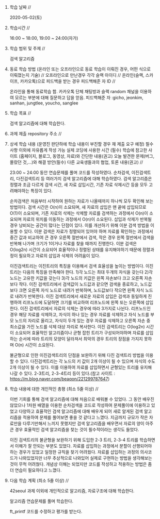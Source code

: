 1. 학습 날짜 // 

    2020-05-02(토)

2. 학습시간 // 

    16:00 ~ 18:00, 19:00 ~ 24:00(자가)

3. 학습 범위 및 주제 // 
    
    검색 알고리즘

4. 동료 학습 방법 (온라인 또는 오프라인으로 동료 학습이 이뤄진 경우, 어떤 식으로 이뤄졌는지 기술) // 오프라인으로 만난경우 각각 슬랙 아이디 // 온라인(슬랙, 스카이프, 카카오톡)으로 피드백을 받는 경우 피드백해준 자 ID // 

    온라인을 통해 동료학습 함. 카카오톡 단체 채팅방과 슬랙 random 채널을 이용하여 모르는 부분에 대해 질문하고 답을 얻음. 피드백해준 자 :gicho, jeonkim, sanhan, jungtlee, youcho, sanglee

5. 학습 목표 //

    검색 알고리즘에 대해 학습한다.
    
6. 과제 제출 repository 주소 // 
    
    
    
7. 상세 학습 내용 (운영진 판단하에 학습 내용이 부진할 경우 재 제출 요구 예정) 필수사항 이외에 자유롭게 작성 가능 실제 코딩에 사용한 시간 (필수) 학습에 참고한 사이트 (홈페이지, 블로그, 동영상, 자료)와 간단한 내용(권고) 오늘 발견한 문제(버그, 몰랐던 것,...)와 해결 방안(필수) 다른 교육생들과의 협업, 토론 내용(권고) //
    
    23:00 ~ 24:00 동안 연습문제를 풀며 코드를 작성하였다.
    순차검색, 이진검색트리, 다진검색트리 등 여러가지 검색 알고리즘에 대해 학습하였다. 검색 알고리즘은 정렬과 조금 다르게 검색 시간, 새 자료 삽입시간, 기존 자료 삭제시간 등을 모두 고려해야하는 특징이 있다.
    
    순차검색은 처음부터 시작하여 원하는 자료가 나올때까지 하나씩 모두 확인해 보는 방법이다. 검색 시간은 O(n)이 소요되며, 새 자료의 삽입은 맨 끝에 삽입되므로 O(1)이 소요되며, 기존 자료의 삭제는 삭제할 자료를 검색하는 과정에서 O(n)이 소요되며 자료의 위치를 이동하는 과정에서 O(n)이 소요된다. 삽입과 삭제가 반복될 경우 낭비되는 공간이 많다는 단점이 있다. 이를 개선하기 위해 이분 검색 방법을 이용할 수 있다. 이분 검색은 자료가 정렬되어 있어야 하며 자료를 확인하는 과정에서 중간 값과 비교하여 큰 경우 오른쪽 절반에서 검색, 작은 경우 왼쪽 절반에서 검색을 반복해 나가며 크기가 1이거나 자료를 찾을 때까지 진행한다. 이분 검색은 O(log2n) 시간이 소요되어 효율적이나 정렬된 상태를 유지해야하기 때문에 정렬과정이 필요하고 자료의 삽입과 삭제의 어려움이 있다.
    
    이진검색트리는 이진트리의 특징을 이용해서 검색 효율성을 높이는 방법이다. 이진트리는 다음의 특징을 만족해야 한다. 1)각 노드는 최대 두개의 자식을 갖는다 2)각 노드는 고유한 키값을 갖는다 3)각 노드의 키값은 왼쪽 자손보다 크고 오른쪽 자손보다 작다. 이진 검색트리에서 검색값이 노드값과 같으면 검색을 종료하고, 노드값보다 크면 오른쪽 자식 노드로 내려가 반복하며, 노드값보다 작으면 왼쪽 자식 노드로 내려가 반복한다. 이진 검색트리에서 새로운 자료의 삽입은 검색과 동일하게 진행하여 리프노드에 도달하면 크기를 비교하여 리프노드에 왼쪽 또는 오른쪽에 삽입한다. 이진 검색트리에서 자료의 삭제는 경우에 따라 3가지로 나뉜다. 리프노드인 경우 해당 자료를 삭제하고, 자식이 하나 있는 경우 자료를 삭제하고 자식 노드를 부모 노드의 자리로 올리고, 자식이 두개 있는 경우 자료를 삭제하고 오른쪽 자손 중 최소값을 가진 노드를 삭제 대상 자리로 복사한다. 이진 검색트리는 O(log2n) 시간이 소요되어 효율적인 알고리즘이나 균형 잡힌 트리가 구성되어야하며 자료를 삽입하는 순서에 따라 트리의 모양이 달라져서 최악의 경우 트리의 장점을 가지지 못하며 O(n) 시간이 소요된다. 
    
    불균형으로 인한 이진검색트리의 단점을 보완하기 위해 다진 검색트리 방법을 이용할 수 있다. 다진검색트리는 각 노드의 키 값이 2개 이상이 될 수 있으며 자식의 수도 2개 이상이 될 수 있다. 이를 이용하여 자료를 삽입하면서 균형있는 트리를 유지해 나갈 수 있다. 2-3트리, 2-3-4트리 등이 있다.(참고 사이트 : https://m.blog.naver.com/beaqon/221299787647)
    
8. 학습 내용에 대한 개인적인 총평 (최소 5줄 이상) //
   
   이번 기회를 통해 검색 알고리즘에 대해 처음으로 배워볼 수 있었다. 그 동안 배우진 않았으나 1차원 배열을 이용한 순차검색을 코드로 작성하여 문제풀이에 이용하고 있었고 다양하고 효율적인 검색 알고리즘에 대해 배우게 되어 새로 알게된 검색 알고리즘을 적용하여 문제를 풀어보면 좋을 것 같다고 느꼈다. 지금까지 규모가 작은 자료만을 다루기만해서 느끼지 못했지만 검색 알고리즘을 배우면서 자료의 양이 아주 큰 경우 효율적인 검색 알고리즘을 찾는 것이 필수적이라는 생각도 들었다.
   
   이진 검색트리의 불균형을 보완하기 위해 도입한 2-3 트리, 2-3-4 트리를 학습하면서 이해가 잘 안되는 부분도 있었다. 자료를 삽입하는 과정에서 분할이 선행되어야 하는 경우가 있었고 일정한 규칙을 찾기 어려웠다. 자료를 삽입하는 과정의 의사코드가 나와있었지만 너무 추상적으로 나와있어 실제로 구현하는 방법을 생각해보는 것이 무척 어려웠다. 개념상 이해는 되었지만 코드를 작성하고 적용하는 방법은 좀 더 연습이 필요하다고 느꼈다. 
   
9. 다음 학습 계획 (최소 5줄 이상) // 
    
    42seoul 과제 이외에 개인적으로 알고리즘, 자료구조에 대해 학습한다.
    
    알고리즘 연습문제를 풀며 학습한다.
    
    ft_printf 코드를 수정하고 평가를 받는다.
    